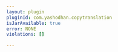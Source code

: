 ```yaml
---
layout: plugin
pluginId: com.yashodhan.copytranslation
isJarAvailable: true
error: NONE
violations: []

---
```

